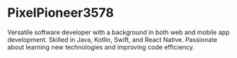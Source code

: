 # PixelPioneer3578
Versatile software developer with a background in both web and mobile app development. Skilled in Java, Kotlin, Swift, and React Native. Passionate about learning new technologies and improving code efficiency.
